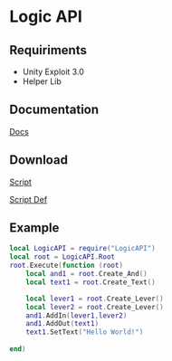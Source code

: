 # Logic API


## Requiriments
- Unity Exploit 3.0
- Helper Lib

## Documentation
[Docs](https://maurydev.github.io/KoGaMa-Plugins/logicapi/docs)

## Download
[Script](https://maurydev.github.io/KoGaMa-Plugins/logicapi/src/LogicAPI.bin)

[Script Def](https://maurydev.github.io/KoGaMa-Plugins/logicapi/src/LogicAPI.def.lua)
## Example

```lua
local LogicAPI = require("LogicAPI")
local root = LogicAPI.Root
root.Execute(function (root)
    local and1 = root.Create_And()
    local text1 = root.Create_Text()

    local lever1 = root.Create_Lever()
    local lever2 = root.Create_Lever()
    and1.AddIn(lever1,lever2)
    and1.AddOut(text1)
    text1.SetText("Hello World!")
    
end)

```
